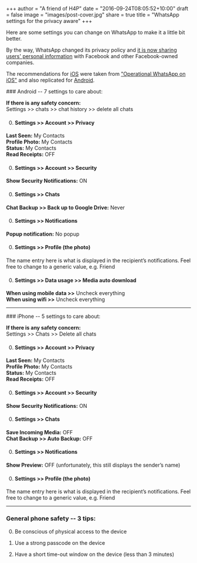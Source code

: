 +++
author = "A friend of H4P"
date = "2016-09-24T08:05:52+10:00"
draft = false
image = "images/post-cover.jpg"
share = true
title = "WhatsApp settings for the privacy aware"
+++

Here are some settings you can change on WhatsApp to make it a little bit better. <!--more-->

By the way, WhatsApp changed its privacy policy and [it is now sharing users' personal information](https://hackforprivacy.org/post/whatsapp.html) with Facebook and other Facebook-owned companies.

The recommendations for [iOS](#ios) were taken from ["Operational WhatsApp on iOS"](https://medium.com/@thegrugq/operational-whatsapp-on-ios-ce9a4231a034#.8hw8ec6ob) and also replicated for [Android](#android).

<a name="android" />
### Android -- 7 settings to care about:

**If there is any safety concern:**<br>
Settings >> chats >> chat history >> delete all chats

0. #### Settings >> Account >> Privacy
**Last Seen:** My Contacts <br>
**Profile Photo:** My Contacts <br>
**Status:** My Contacts <br>
**Read Receipts:** OFF <br>

0. #### Settings >> Account >> Security
**Show Security Notifications:** ON

0. #### Settings >> Chats
**Chat Backup >> Back up to Google Drive:** Never

0. #### Settings >> Notifications
**Popup notification:** No popup

0. #### Settings >> Profile (the photo)
The name entry here is what is displayed in the recipient’s notifications. Feel free to change to a generic value, e.g. Friend

0. #### Settings >> Data usage  >> Media auto download
**When using mobile data >>** Uncheck everything <br>
**When using wifi >>** Uncheck everything

---
<a name="ios" />
### iPhone -- 5 settings to care about:

**If there is any safety concern:**<br>
Settings >> Chats >>  Delete all chats

0. #### Settings >> Account >> Privacy
**Last Seen:** My Contacts <br>
**Profile Photo:** My Contacts <br>
**Status:** My Contacts <br>
**Read Receipts:** OFF<br>

0. #### Settings >> Account >> Security
**Show Security Notifications:** ON

0. #### Settings >> Chats
**Save Incoming Media:** OFF <br>
**Chat Backup >> Auto Backup:** OFF<br>

0. #### Settings >> Notifications
**Show Preview:** OFF (unfortunately, this still displays the sender’s name)

0. #### Settings >> Profile (the photo)
The name entry here is what is displayed in the recipient’s notifications. Feel free to change to a generic value, e.g. Friend

---

### General phone safety -- 3 tips:

0. Be conscious of physical access to the device

0. Use a strong passcode on the device

0. Have a short time-out window on the device (less than 3 minutes)

<meta name="twitter:card" content="summary">
<meta name="twitter:title" content="WhatsApp settings for the privacy aware">
<meta name="twitter:image" content="http://pamrucinque.com/images/whatsapp.png">

<!-- Open Graph data -->
<meta property="og:title" content="WhatsApp settings for the privacy aware">
<meta property="og:type" content="article" />
<meta property="og:url" content="https://pamrucinque.com/post/whatsapp-settings" />
<meta property="og:image" content="http://pamrucinque.com/images/whatsapp.png" />